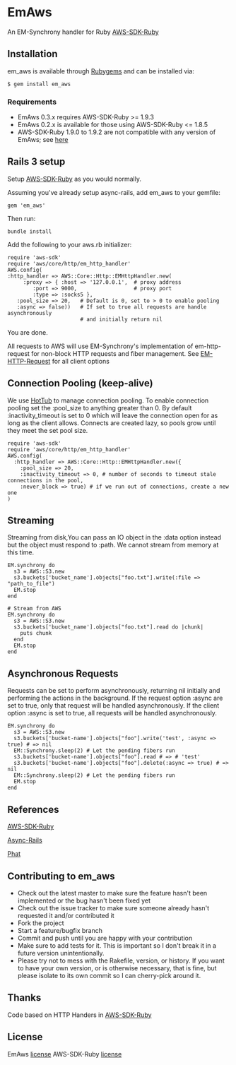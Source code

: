 # EmAws
An EM-Synchrony handler for Ruby [AWS-SDK-Ruby](https://github.com/aws/aws-sdk-ruby)
## Installation

em_aws is available through [Rubygems](https://rubygems.org/gems/em_aws) and can be installed via:

    $ gem install em_aws

### Requirements

  * EmAws 0.3.x requires AWS-SDK-Ruby >= 1.9.3
  * EmAws 0.2.x is available for those using AWS-SDK-Ruby <= 1.8.5
  * AWS-SDK-Ruby 1.9.0 to 1.9.2 are not compatible with any version of EmAws; see [here](https://github.com/aws/aws-sdk-ruby/issues/237)

## Rails 3 setup

Setup [AWS-SDK-Ruby](https://github.com/aws/aws-sdk-ruby/blob/master/README.rdoc) as you would normally.

Assuming you've already setup async-rails, add em_aws to your gemfile:
    
    gem 'em_aws'

Then run:
    
    bundle install

Add the following to your aws.rb initializer:

    require 'aws-sdk'
    require 'aws/core/http/em_http_handler'
    AWS.config(
    :http_handler => AWS::Core::Http::EMHttpHandler.new(
         :proxy => { :host => '127.0.0.1',  # proxy address
            :port => 9000,                  # proxy port
            :type => :socks5 },
       :pool_size => 20,   # Default is 0, set to > 0 to enable pooling
       :async => false))   # If set to true all requests are handle asynchronously 
                           # and initially return nil

You are done. 

All requests to AWS will use EM-Synchrony's implementation of em-http-request for non-block HTTP requests and fiber management. See [EM-HTTP-Request](https://github.com/igrigorik/em-http-request/wiki/Issuing-Requests#available-connection--request-parameters) for all client options

## Connection Pooling (keep-alive)

We use [HotTub](https://github.com/JoshMcKin/hot_tub) to manage connection pooling. To enable connection pooling set the :pool_size to anything greater than 0. By default :inactivity_timeout is set to 0 which will leave the connection open for as long as the client allows. Connects
are created lazy, so pools grow until they meet the set pool size.
    
    require 'aws-sdk'
    require 'aws/core/http/em_http_handler'
    AWS.config(
      :http_handler => AWS::Core::Http::EMHttpHandler.new({
        :pool_size => 20,
        :inactivity_timeout => 0, # number of seconds to timeout stale connections in the pool,
        :never_block => true) # if we run out of connections, create a new one
    )

## Streaming
Streaming from disk,You can pass an IO object in the :data option instead but the object must 
respond to :path. We cannot stream from memory at this time.

    EM.synchrony do
      s3 = AWS::S3.new 
      s3.buckets['bucket_name'].objects["foo.txt"].write(:file => "path_to_file")
      EM.stop
    end

    # Stream from AWS
    EM.synchrony do
      s3 = AWS::S3.new 
      s3.buckets['bucket_name'].objects["foo.txt"].read do |chunk|
        puts chunk
      end
      EM.stop
    end

## Asynchronous Requests
Requests can be set to perform asynchronously, returning nil initially and performing
the actions in the background. If the request option :async are set to true, only
that request will be handled asynchronously. If the client option :async is set to true,
all requests will be handled asynchronously.

    EM.synchrony do
      s3 = AWS::S3.new
      s3.buckets['bucket-name'].objects["foo"].write('test', :async => true) # => nil
      EM::Synchrony.sleep(2) # Let the pending fibers run
      s3.buckets['bucket-name'].objects["foo"].read # => # 'test'
      s3.buckets['bucket-name'].objects["foo"].delete(:async => true) # => nil
      EM::Synchrony.sleep(2) # Let the pending fibers run
      EM.stop
    end

## References

  [AWS-SDK-Ruby](https://github.com/aws/aws-sdk-ruby)

  [Async-Rails](https://github.com/igrigorik/async-rails)

  [Phat](http://www.mikeperham.com/2010/04/03/introducing-phat-an-asynchronous-rails-app/)

## Contributing to em_aws
 
* Check out the latest master to make sure the feature hasn't been implemented or the bug hasn't been fixed yet
* Check out the issue tracker to make sure someone already hasn't requested it and/or contributed it
* Fork the project
* Start a feature/bugfix branch
* Commit and push until you are happy with your contribution
* Make sure to add tests for it. This is important so I don't break it in a future version unintentionally.
* Please try not to mess with the Rakefile, version, or history. If you want to have your own version, or is otherwise necessary, that is fine, but please isolate to its own commit so I can cherry-pick around it.

## Thanks

Code based on HTTP Handers in [AWS-SDK-Ruby](https://github.com/aws/aws-sdk-ruby/blob/master/README.rdoc)

## License

EmAws [license](https://github.com/JoshMcKin/em_aws/blob/master/LICENSE.txt)
AWS-SDK-Ruby [license](https://github.com/aws/aws-sdk-for-ruby/blob/master/LICENSE.txt)
